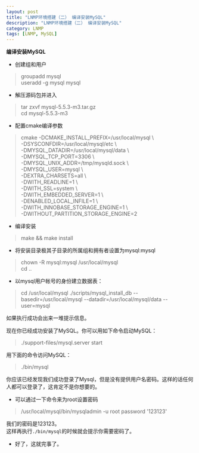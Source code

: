 ```yaml
---
layout: post  
title: "LNMP环境搭建（二） 编译安装MySQL"  
description: "LNMP环境搭建（二） 编译安装MySQL"  
category: LNMP
tags: [LNMP, MySQL]  
---
```

**编译安装MySQL**  

- 创建组和用户
>groupadd mysql  
>useradd -g mysql mysql  
- 解压源码包并进入  
>tar zxvf mysql-5.5.3-m3.tar.gz  
>cd mysql-5.5.3-m3  
- 配置cmake编译参数  
>cmake -DCMAKE_INSTALL_PREFIX=/usr/local/mysql \  
>-DSYSCONFDIR=/usr/local/mysql/etc   \  
>-DMYSQL_DATADIR=/usr/local/mysql/data \   
>-DMYSQL_TCP_PORT=3306 \   
>-DMYSQL_UNIX_ADDR=/tmp/mysqld.sock \   
>-DMYSQL_USER=mysql \   
>-DEXTRA_CHARSETS=all \   
>-DWITH_READLINE=1 \  
>-DWITH_SSL=system \  
>-DWITH_EMBEDDED_SERVER=1 \  
>-DENABLED_LOCAL_INFILE=1 \  
>-DWITH_INNOBASE_STORAGE_ENGINE=1 \  
>-DWITHOUT_PARTITION_STORAGE_ENGINE=2  
- 编译安装
>make && make install  
- 将安装目录极其子目录的所属组和拥有者设置为mysql:mysql  
>chown -R mysql:mysql /usr/local/mysql   
>cd .. 
- 以mysql用户帐号的身份建立数据表：  
>cd /usr/local/mysql 
>./scripts/mysql_install_db --basedir=/usr/local/mysql --datadir=/usr/local/mysql/data --user=mysql  

 如果执行成功会出来一堆提示信息。  

 现在你已经成功安装了MySQL。你可以用如下命令启动MySQL：   
>./support-files/mysql.server start   

 用下面的命令访问MySQL：   
>./bin/mysql  

 你应该已经发现我们成功登录了Mysql，但是没有提供用户名密码。这样的话任何人都可以登录了，这肯定不是你想要的。 
- 可以通过一下命令来为root设置密码  
>/usr/local/mysql/bin/mysqladmin -u root password '123123'

 我们的密码是123123。  
 这样再执行`./bin/mysql`的时候就会提示你需要密码了。 
- 好了，这就完事了。
